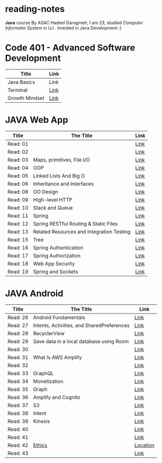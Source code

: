 # reading-notes
**Java** course By ASAC 
Hadeel Daragmeh, I am 23, studied *Computer Informatio System* in UJ .
Inrested in Java Development :) 

# Code 401 - Advanced Software Development

| Title  | Link |
| ------ | -----|
| Java Basics | Link |
| Terminal | [Link](Terminal.md) |
|Growth Mindset|[Link](Growth_Mindset.md)|


# JAVA Web App

| Title    |                                 The Title                                            |  Link                                  |
| ---------|--------------------------------------------------------------------------------------|----------------------------------------|
| Read: 01 |                                                                                      |[Link]()|
| Read: 02 |                                                                                      |[Link]()|
| Read: 03 |                        Maps, primitives, File I/O                                    |[Link](Read03.md)
| Read: 04 |                                    OOP                                               |[Link](Read04.md)|
| Read: 05 |                         Linked Lists And Big O                                       |[Link](Class05/README.md)|  
|Read: 06  |                  Inheritance and Interfaces                                          |[Link](Class06/README.md)|
|Read: 08  |                              OO Design                                               |[Link](Class08/README.md)|
|Read: 09  |                    High-level HTTP                                                   |[Link](Class09/README.md)|
|Read: 10  |                    Stack  and Queue                                                  |[Link](Class10/README.md)|
|Read: 11  |                    Spring                                                            |[Link](Class11/README.md)|
|Read: 12  |              Spring RESTful Routing & Static Files                                   |[Link](Class12/README.md)|
|Read: 13  |              Related Resources and Integration Testing                               |[Link](Class13/README.md)|
|Read: 15  |                             Tree                                                     |[Link](Class15/README.md)|
|Read: 16  |              Spring Authentication                                                   |[Link](Class16/README.md)|
|Read: 17  |              Spring Authorization                                                    |[Link](Class17/README.md)|
|Read: 18  |              Web App Security                                                   |[Link](Class18/README.md)|
|Read: 19  |              Spring and Sockets                                                   |[Link](Class19/README.md)|


# JAVA Android

| Title    |                                 The Title                                            |  Link                                  |
| ---------|--------------------------------------------------------------------------------------|----------------------------------------|
|Read:  26 |Android Fundamentals|[Link](Read26/README.md)|
|Read:  27 | Intents, Activities, and SharedPreferences| [Link](Read27/README.md)|
|Read:  28 | RecyclerView |[Link](Read28/README.md)|
|Read:  29 |Save data in a local database using Room|[Link](Read29/README.md)|
|Read:  30 ||[Link](url)|
|Read:  31 |What Is AWS Amplify|[Link](Read31/README.md)|
|Read:  32 ||[Link](url)|
|Read:  33 |GraphQL |[Link](Read33/README.md)|
|Read:  34 |Monetization|[Link](Read34/README.md)|
|Read:  35 |Graph|[Link](Read35/README.md)|
|Read:  36 |Amplify and Cognito|[Link](Read36/README.md)|
|Read:  37 |S3|[Link](Read37/README.md)|
|Read:  38 |Intent|[Link](Read38/README.md)|
|Read:  39 |Kinesis|[Link](Read39/README.md)|
|Read:  40 ||[Link](url)|
|Read:  41 ||[Link](url)|
|Read:  42 |[Ethics](Read42/README2.md)|[Location](Read42/README.md)|
|Read:  43 ||[Link](Reaad43/README.md)|
